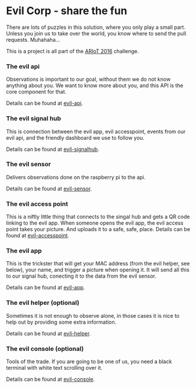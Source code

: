 # Evil Corp - share the fun

There are lots of puzzles in this solution, where you only play a
small part. Unless you join us to take over the world, you know where to
send the pull requests. Muhahaha...

This is a project is all part of the [ARIoT 2016](http://localhost:4400/api/stickers) challenge.

### The evil api

Observations is important to our goal, without them we do not know anything
about you. We want to know more about you, and this API is the core
component for that.

Details can be found at [evil-api](https://github.com/clausasbjorn/evil-corp/tree/master/evil-api/).

### The evil signal hub

This is connection between the evil app, evil accesspoint, events from our evil api, and the friendly dashboard we use to follow you.

Details can be found at [evil-signalhub](https://github.com/clausasbjorn/evil-corp/tree/master/evil-signalhub).

### The evil sensor

Delivers observations done on the raspberry pi to the api.

Details can be found at [evil-sensor](https://github.com/clausasbjorn/evil-corp/tree/master/evil-sensor/).

### The evil access point
This is a niftly little thing that connects to the singal hub and gets a QR code linking to the evil app. When someone opens the evil app, the evil access point takes your picture. And uploads it to a safe, safe, place.
Details can be found at [evil-accesspoint](https://github.com/clausasbjorn/evil-corp/tree/master/evil-accesspoint).

### The evil app

This is the trickster that will get your MAC address (from the evil helper, see below), your name, and trigger a picture when opening it. It will send all this to our signal hub, conecting it to the data from the evil sensor.

Details can be found at [evil-app](https://github.com/clausasbjorn/evil-corp/tree/master/evil-app/).

### The evil helper (optional)

Sometimes it is not enough to observe alone, in those cases it is nice to
help out by providing some extra information.

Details can be found at [evil-helper](https://github.com/clausasbjorn/evil-corp/tree/master/evil-helper/).

### The evil console (optional)

Tools of the trade. If you are going to be one of us, you need a black
terminal with white text scrolling over it.

Details can be found at [evil-console](https://github.com/clausasbjorn/evil-corp/tree/master/evil-console/).

